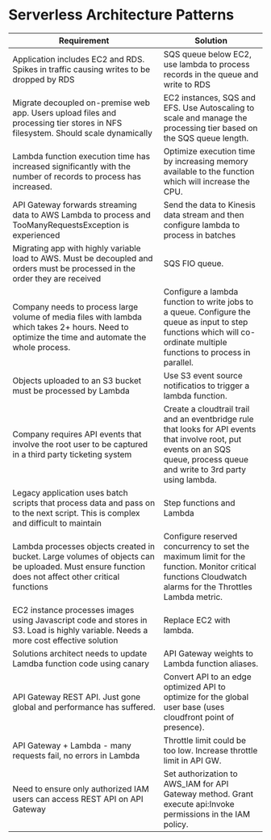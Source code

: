 # Serverless Architecture Patterns

| Requirement | Solution |
| --- | --- |
| Application includes EC2 and RDS. Spikes in traffic causing writes to be dropped by RDS | SQS queue below EC2, use lambda to process records in the queue and write to RDS |
| Migrate decoupled on-premise web app. Users upload files and processing tier stores in NFS filesystem. Should scale dynamically | EC2 instances, SQS and EFS. Use Autoscaling to scale and manage the processing tier based on the SQS queue length. |
| Lambda function execution time has increased significantly with the number of records to process has increased. | Optimize execution time by increasing memory available to the function which will increase the CPU.|
| API Gateway forwards streaming data to AWS Lambda to process and TooManyRequestsException is experienced | Send the data to Kinesis data stream and then configure lambda to process in batches|
|Migrating app with highly variable load to AWS. Must be decoupled and orders must be processed in the order they are received| SQS FIO queue.|
|Company needs to process large volume of media files with lambda which takes 2+ hours. Need to optimize the time and automate the whole process.|Configure a lambda function to write jobs to a queue. Configure the queue as input to step functions which will co-ordinate multiple functions to process in parallel.|
|Objects uploaded to an S3 bucket must be processed by Lambda| Use S3 event source notificatios to trigger a lambda function.|
|Company requires API events that involve the root user to be captured in a third party ticketing system | Create a cloudtrail trail and an eventbridge rule that looks for API events that involve root, put events on an SQS queue, process queue and write to 3rd party using lambda.|
|Legacy application uses batch scripts that process data and pass on to the next script. This is complex and difficult to maintain| Step functions and Lambda|
|Lambda processes objects created in bucket. Large volumes of objects can be uploaded. Must ensure function does not affect other critical functions|Configure reserved concurrency to set the maximum limit for the function. Monitor critical functions Cloudwatch alarms for the Throttles Lambda metric.|
|EC2 instance processes images using Javascript code and stores in S3. Load is highly variable. Needs a more cost effective solution|Replace EC2 with lambda.|
|Solutions architect needs to update Lamdba function code using canary|API Gateway weights to Lambda function aliases.|
|API Gateway REST API. Just gone global and performance has suffered.|Convert API to an edge optimized API to optimize for the global user base (uses cloudfront point of presence).|
|API Gateway + Lambda - many requests fail, no errors in Lambda| Throttle limit could be too low. Increase throttle limit in API GW.|
|Need to ensure only authorized IAM users can access REST API on API Gateway|Set authorization to AWS_IAM for API Gateway method. Grant execute api:Invoke permissions in the IAM policy.|